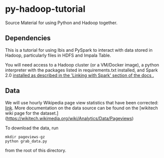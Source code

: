 # py-hadoop-tutorial
Source Material for using Python and Hadoop together.

## Dependencies
This is a tutorial for using Ibis and PySpark to interact with data stored in
Hadoop, particularly files in HDFS and Impala Table.

You will need access to a Hadoop cluster (or a VM/Docker image), a python
interpreter with the packages listed in requirements.txt installed, and Spark
2.0 [installed as described in the 'Linking with Spark' section of the docs
.](http://spark.apache.org/docs/latest/programming-guide.html)

## Data
We will use hourly Wikipedia page view statistics that have been corrected:
[link](https://dumps.wikimedia.org/other/pageviews/2016/). More documentation
on the data source can be found on the [wikitech wiki page for the dataset.]
(https://wikitech.wikimedia.org/wiki/Analytics/Data/Pageviews)

To download the data, run 

    mkdir pageviews-gz
    python grab_data.py

from the root of this directory.


